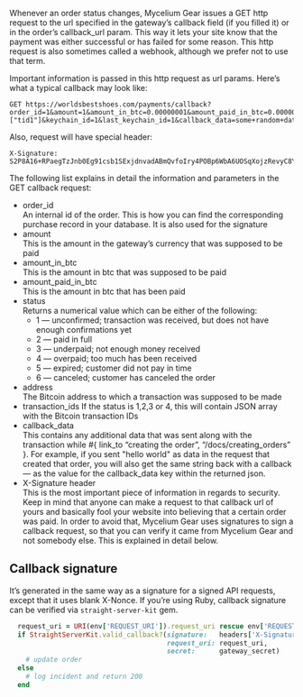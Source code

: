Whenever an order status changes, Mycelium Gear issues a GET http request to the url specified in the gateway’s callback field (if you filled it) or in the order’s callback_url param. This way it lets your site know that the payment was either successful or has failed for some reason. This http request is also sometimes called a webhook, although we prefer not to use that term.

Important information is passed in this http request as url params. Here’s what a typical callback may look like:

```text
GET https://worldsbestshoes.com/payments/callback?order_id=1&amount=1&amount_in_btc=0.00000001&amount_paid_in_btc=0.00000001&status=2&address=1NZov2nm6gRCGW6r4q1qHtxXurrWNpPr1q&transaction_ids=["tid1"]&keychain_id=1&last_keychain_id=1&callback_data=some+random+data
```

Also, request will have special header:

```text
X-Signature: S2P8A16+RPaegTzJnb0Eg91csb1SExjdnvadABmQvfoIry4POBp6WbA6UOSqXojzRevyC8Ya/5QrQTnNxIb4og==
```

The following list explains in detail the information and parameters in the GET callback request:

*  order_id  
    An internal id of the order. This is how you can find the corresponding purchase record in your database. It is also used for the signature
* amount  
    This is the amount in the gateway’s currency that was supposed to be paid
* amount_in_btc  
    This is the amount in btc that was supposed to be paid
* amount_paid_in_btc  
    This is the amount in btc that has been paid
* status  
  Returns a numerical value which can be either of the following:
  *  1 — unconfirmed; transaction was received, but does not have enough confirmations yet
  *  2 — paid in full
  *  3 — underpaid; not enough money received
  *  4 — overpaid; too much has been received
  *  5 — expired; customer did not pay in time
  *  6 — canceled; customer has canceled the order
* address  
    The Bitcoin address to which a transaction was supposed to be made
* transaction_ids
    If the status is 1,2,3 or 4, this will contain JSON array with the Bitcoin transaction IDs
* callback_data  
    This contains any additional data that was sent along with the transaction while #{ link_to “creating the order”, “/docs/creating_orders” }. For example, if you sent "hello world" as data in the request that created that order, you will also get the same string back with a callback — as the value for the callback_data key within the returned json.
* X-Signature header  
    This is the most important piece of information in regards to security. Keep in mind that anyone can make a request to that callback url of yours and basically fool your website into believing that a certain order was paid. In order to avoid that, Mycelium Gear uses signatures to sign a callback request, so that you can verify it came from Mycelium Gear and not somebody else. This is explained in detail below.

## Callback signature

It’s generated in the same way as a signature for a signed API requests, except that it uses blank X-Nonce. If you’re using Ruby, callback signature can be verified via `straight-server-kit` gem.

```ruby
  request_uri = URI(env['REQUEST_URI']).request_uri rescue env['REQUEST_URI']
  if StraightServerKit.valid_callback?(signature:   headers['X-Signature'],
                                       request_uri: request_uri,
                                       secret:      gateway_secret)
    # update order
  else
    # log incident and return 200
  end
```
